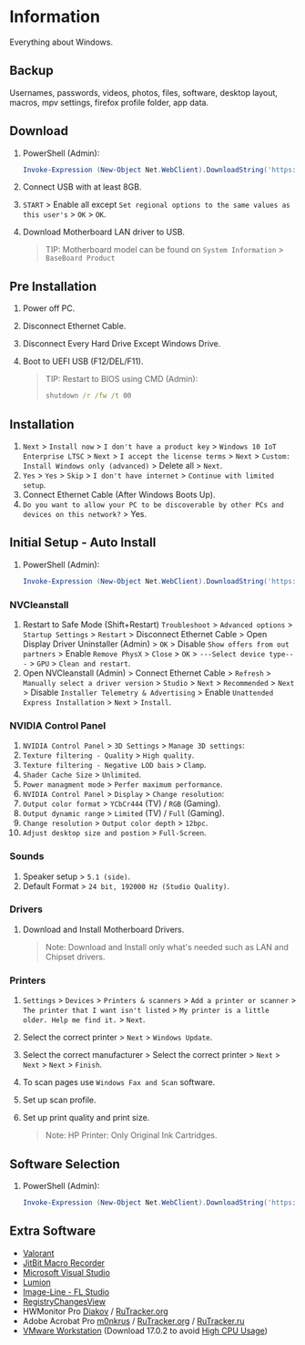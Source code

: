 # Information

Everything about Windows.

## Backup

Usernames, passwords, videos, photos, files, software, desktop layout, macros, mpv settings, firefox profile folder, app data.

## Download

1. PowerShell (Admin):

    ```powershell
    Invoke-Expression (New-Object Net.WebClient).DownloadString('https://raw.githubusercontent.com/ByKsTv/Everything/main/Windows/ISO.ps1')
    
    ```

1. Connect USB with at least 8GB.
1. `START` > Enable all except `Set regional options to the same values as this user's` > `OK` > `OK`.
1. Download Motherboard LAN driver to USB.

    > TIP: Motherboard model can be found on `System Information` > `BaseBoard Product`

## Pre Installation

1. Power off PC.
1. Disconnect Ethernet Cable.
1. Disconnect Every Hard Drive Except Windows Drive.
1. Boot to UEFI USB (F12/DEL/F11).

    > TIP: Restart to BIOS using CMD (Admin):
    > ```cmd
    > shutdown /r /fw /t 00
    >
    > ```

## Installation

1. `Next` > `Install now` > `I don't have a product key` > `Windows 10 IoT Enterprise LTSC` > `Next` > `I accept the license terms` > `Next` > `Custom: Install Windows only (advanced)` > Delete all > `Next`.
1. `Yes` > `Yes` > `Skip` > `I don't have internet` > `Continue with limited setup`.
1. Connect Ethernet Cable (After Windows Boots Up).
1. `Do you want to allow your PC to be discoverable by other PCs and devices on this network?` > Yes.

## Initial Setup - Auto Install

1. PowerShell (Admin):

    ```powershell
    Invoke-Expression (New-Object Net.WebClient).DownloadString('https://raw.githubusercontent.com/ByKsTv/Everything/main/Windows/Step1.ps1')
    
    ```

### NVCleanstall

1. Restart to Safe Mode (Shift+Restart) `Troubleshoot` > `Advanced options` > `Startup Settings` > `Restart` > Disconnect Ethernet Cable > Open Display Driver Uninstaller (Admin) > `OK` > Disable `Show offers from out partners` > Enable `Remove PhysX` > `Close` > `OK` > `---Select device type---` > `GPU` > `Clean and restart`.
1. Open NVCleanstall (Admin) > Connect Ethernet Cable > `Refresh` > `Manually select a driver version` > `Studio` > `Next` > `Recommended` > `Next` > Disable `Installer Telemetry & Advertising` > Enable `Unattended Express Installation` > `Next` > `Install`.

### NVIDIA Control Panel

1. `NVIDIA Control Panel` > `3D Settings` > `Manage 3D settings`:
2. `Texture filtering - Quality` > `High quality`.
3. `Texture filtering - Negative LOD bais` > `Clamp`.
4. `Shader Cache Size` > `Unlimited`.
5. `Power managment mode` > `Perfer maximum performance`.
6. `NVIDIA Control Panel` > `Display` > `Change resolution`:
7. `Output color format` > `YCbCr444` (TV) / `RGB` (Gaming).
8. `Output dynamic range` > `Limited` (TV) / `Full` (Gaming).
9. `Change resolution` > `Output color depth` > `12bpc`.
10. `Adjust desktop size and postion` > `Full-Screen`.

### Sounds

1. Speaker setup > `5.1 (side)`.
2. Default Format > `24 bit, 192000 Hz (Studio Quality)`.

### Drivers

1. Download and Install Motherboard Drivers.

    > Note: Download and Install only what's needed such as LAN and Chipset drivers.

### Printers

1. `Settings` > `Devices` > `Printers & scanners` > `Add a printer or scanner` > `The printer that I want isn't listed` > `My printer is a little older. Help me find it.` > `Next`.
1. Select the correct printer > `Next` > `Windows Update`.
1. Select the correct manufacturer > Select the correct printer > `Next` > `Next` > `Next` > `Finish`.
1. To scan pages use `Windows Fax and Scan` software.
1. Set up scan profile.
1. Set up print quality and print size.

    > Note: HP Printer: Only Original Ink Cartridges.

## Software Selection

1. PowerShell (Admin):

    ```powershell
    Invoke-Expression (New-Object Net.WebClient).DownloadString('https://raw.githubusercontent.com/ByKsTv/Everything/main/Windows/Software_Selection.ps1')
    
    ```

## Extra Software

- [Valorant](https://playvalorant.com/en-us/download/)
- [JitBit Macro Recorder](https://rutracker.org/forum/tracker.php?nm=JitBit)
- [Microsoft Visual Studio](https://rutracker.org/forum/tracker.php?nm=Microsoft%20Visual%20Studio)
- [Lumion](https://rutracker.org/forum/tracker.php?nm=Lumion)
- [Image-Line - FL Studio](https://rutracker.org/forum/tracker.php?nm=Image-Line%20-%20FL%20Studio)
- [RegistryChangesView](https://www.nirsoft.net/utils/registry_changes_view.html)
- HWMonitor Pro [Diakov](https://diakov.net/10934-cpuid-hwmonitor-pro-153-portable.html) / [RuTracker.org](https://rutracker.org/forum/tracker.php?nm=HWMonitor)
- Adobe Acrobat Pro [m0nkrus](http://www.monkrus.ws/) / [RuTracker.org](https://rutracker.org/forum/tracker.php?nm=Adobe%20Acrobat) / [RuTracker.ru](http://rutracker.ru/viewforum.php?f=220)
- [VMware Workstation](https://rutracker.org/forum/tracker.php?nm=VMware%20Workstation) (Download 17.0.2 to avoid [High CPU Usage](https://communities.vmware.com/t5/VMware-Workstation-Pro/High-CPU-usage-by-vmnat-exe-after-upgrade-to-VMware-Workstation/m-p/2992080/highlight/true#M183202))
